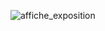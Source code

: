 ![affiche_exposition](https://user-images.githubusercontent.com/112189528/216827705-71768509-5445-457f-812a-be384267da1f.jpg)
